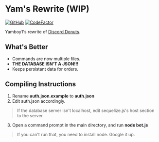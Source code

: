 # Yam's Rewrite (WIP)
[![GitHub](https://img.shields.io/github/license/Yamboy1/discord-donuts.svg)](https://github.com/Yamboy1/discord-donuts)
[![CodeFactor](https://www.codefactor.io/repository/github/yamboy1/discord-donuts/badge)](https://www.codefactor.io/repository/github/yamboy1/discord-donuts)

Yamboy1's rewrite of [Discord Donuts](https://github.com/mastercraft852/discord-donuts).

## What's Better
- Commands are now multiple files.
- **THE DATABASE ISN'T A JSON!!!**
- Keeps persistant data for orders.

## Compiling Instructions
1. Rename **auth.json.example** to **auth.json**
2. Edit auth.json accordingly.
>If the database server isn't localhost, edit sequelize.js's host section to the server.
3. Open a command prompt in the main directory, and run **node bot.js**
>If you can't run that, you need to install node. Google it up.
